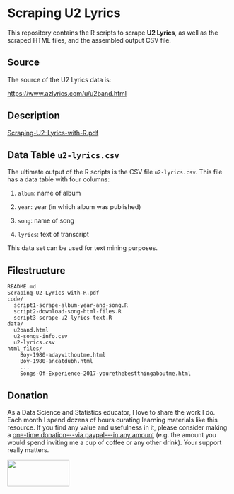 # Scraping U2 Lyrics

This repository contains the R scripts to scrape __U2 Lyrics__, 
as well as the scraped HTML files, and the assembled output CSV file.


## Source

The source of the U2 Lyrics data is:

<https://www.azlyrics.com/u/u2band.html>



## Description

[Scraping-U2-Lyrics-with-R.pdf](Scraping-U2-Lyrics-with-R.pdf)


## Data Table `u2-lyrics.csv`

The ultimate output of the R scripts is the CSV file `u2-lyrics.csv`.
This file has a data table with four columns:

1) `album`: name of album

2) `year`: year (in which album was published)

3) `song`: name of song

4) `lyrics`: text of transcript

This data set can be used for text mining purposes.


## Filestructure

```
README.md
Scraping-U2-Lyrics-with-R.pdf
code/
  script1-scrape-album-year-and-song.R
  script2-download-song-html-files.R
  script3-scrape-u2-lyrics-text.R
data/
  u2band.html
  u2-songs-info.csv
  u2-lyrics.csv
html_files/
	Boy-1980-adaywithoutme.html
	Boy-1980-ancatdubh.html
	...
	Songs-Of-Experience-2017-yourethebestthingaboutme.html
```


## Donation

As a Data Science and Statistics educator, I love to share the work I do.
Each month I spend dozens of hours curating learning materials like this resource.
If you find any value and usefulness in it, please consider making 
a <a href="https://www.paypal.com/donate?business=ZF6U7K5MW25W2&currency_code=USD" target="_blank">one-time donation---via paypal---in any amount</a> (e.g. the amount you would spend inviting me a cup of coffee or any other drink). Your support really matters.

<a href="https://www.paypal.com/donate?business=ZF6U7K5MW25W2&currency_code=USD" target="_blank"><img src="https://www.gastonsanchez.com/images/donate.png" width="140" height="60"/></a>

